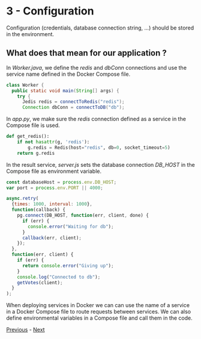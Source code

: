# 3 - Configuration

Configuration (credentials, database connection string, ...) should be stored in the environment.

## What does that mean for our application ?

In _Worker.java_, we define the _redis_ and _dbConn_ connections and use the service name defined in the Docker Compose file.

```java
class Worker {
  public static void main(String[] args) {
    try {
      Jedis redis = connectToRedis("redis");
      Connection dbConn = connectToDB("db");
```

In _app.py_, we make sure the _redis_ connection defined as a service in the Compose file is used.

```python
def get_redis():
    if not hasattr(g, 'redis'):
        g.redis = Redis(host="redis", db=0, socket_timeout=5)
    return g.redis
```

In the result service, _server.js_ sets the database connection _DB_HOST_ in the Compose file as environment variable.  

```js
const databaseHost = process.env.DB_HOST;
var port = process.env.PORT || 4000;

async.retry(
  {times: 1000, interval: 1000},
  function(callback) {
    pg.connect(DB_HOST, function(err, client, done) {
      if (err) {
        console.error("Waiting for db");
      }
      callback(err, client);
    });
  },
  function(err, client) {
    if (err) {
      return console.error("Giving up");
    }
    console.log("Connected to db");
    getVotes(client);
  }
);

```

When deploying services in Docker we can can use the name of a service in a Docker Compose file to route requests between services. We can also define environmental variables in a Compose file and call them in the code.

[Previous](02_dependencies.md) - [Next ](04_backing_services.md)
